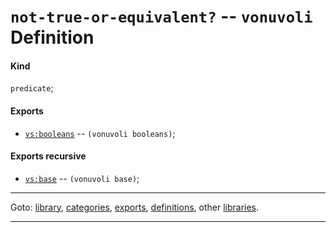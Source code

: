 

<a id='definition__vonuvoli__not-true-or-equivalent_3f'></a>

# `not-true-or-equivalent?` -- `vonuvoli` Definition


<a id='definition__vonuvoli__not-true-or-equivalent_3f__kind'></a>

#### Kind

`predicate`;


<a id='definition__vonuvoli__not-true-or-equivalent_3f__exports'></a>

#### Exports

 * [`vs:booleans`](../../vonuvoli/exports/vs_3a_booleans.md#export__vonuvoli__vs_3a_booleans) -- `(vonuvoli booleans)`;


<a id='definition__vonuvoli__not-true-or-equivalent_3f__exports-recursive'></a>

#### Exports recursive

 * [`vs:base`](../../vonuvoli/exports/vs_3a_base.md#export__vonuvoli__vs_3a_base) -- `(vonuvoli base)`;

----

Goto: [library](../../vonuvoli/_index.md#library__vonuvoli), [categories](../../vonuvoli/categories/_index.md#toc__vonuvoli__categories), [exports](../../vonuvoli/exports/_index.md#toc__vonuvoli__exports), [definitions](../../vonuvoli/definitions/_index.md#toc__vonuvoli__definitions), other [libraries](../../_libraries.md#toc__libraries).

----

